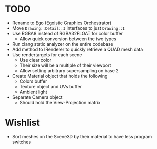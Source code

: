 # TODO
* Rename to Ego (Egoistic Graphics Orchestrator)
* Move `Drawing::Detail::I` interfaces to just `Drawing::I`
* Use RGBA8 instead of RGBA32FLOAT for color buffer
  * Allow quick conversion between the two types
* Run clang static analyzer on the entire codebase
* Add method to IRenderer to quickly retrieve a QUAD mesh data
* Use rendertargets for each scene
  * Use clear color
  * Their size will be a multiple of their viewport
  * Allow setting arbitrary supersampling on base 2
* Create Material object that holds the following
  * Colors buffer
  * Texture object and UVs buffer
  * Ambient light
* Separate Camera object
  * Should hold the View-Projection matrix

# Wishlist
* Sort meshes on the Scene3D by their material to have less program switches
